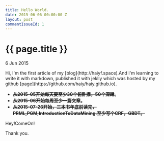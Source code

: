 ```yaml
---
title: Hello World.
date: 2015-06-06 00:00:00 Z
layout: post
commentIssueId: 1
---
```


{{ page.title }}
================
<p class="meta">6 Jun 2015 </p>
Hi, I'm the first article of my [blog](http://haiyf.space).And I'm learning
to write it with markdown, published it with jeklly which was hosted by my 
github [page](https://github.com/haiy/haiy.github.io).

- **~~从2015-05开始每天要至少30个俯卧撑，50个深蹲~~。**
- **~~从2015-06开始每周至少一篇文章~~。**
- **~~从2015-07-26开始，三本书年底前读完，PRML,PGM,IntroductionToDataMining.至少写个CRF，GBDT。~~**

Hey!ComeOn!

Thank you.
